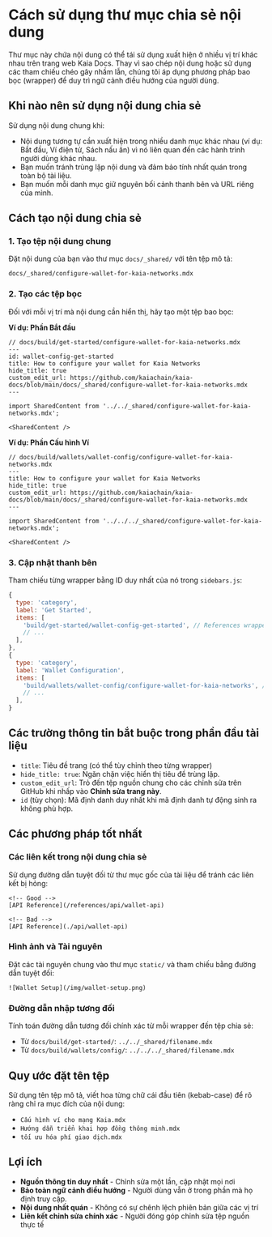# Cách sử dụng thư mục chia sẻ nội dung

Thư mục này chứa nội dung có thể tái sử dụng xuất hiện ở nhiều vị trí khác nhau trên trang web Kaia Docs. Thay vì sao chép nội dung hoặc sử dụng các tham chiếu chéo gây nhầm lẫn, chúng tôi áp dụng phương pháp bao bọc (wrapper) để duy trì ngữ cảnh điều hướng của người dùng.

## Khi nào nên sử dụng nội dung chia sẻ

Sử dụng nội dung chung khi:

- Nội dung tương tự cần xuất hiện trong nhiều danh mục khác nhau (ví dụ: Bắt đầu, Ví điện tử, Sách nấu ăn) vì nó liên quan đến các hành trình người dùng khác nhau.
- Bạn muốn tránh trùng lặp nội dung và đảm bảo tính nhất quán trong toàn bộ tài liệu.
- Bạn muốn mỗi danh mục giữ nguyên bối cảnh thanh bên và URL riêng của mình.

## Cách tạo nội dung chia sẻ

### 1. Tạo tệp nội dung chung

Đặt nội dung của bạn vào thư mục `docs/_shared/` với tên tệp mô tả:

```
docs/_shared/configure-wallet-for-kaia-networks.mdx
```

### 2. Tạo các tệp bọc

Đối với mỗi vị trí mà nội dung cần hiển thị, hãy tạo một tệp bao bọc:

**Ví dụ: Phần Bắt đầu**

```mdx
// docs/build/get-started/configure-wallet-for-kaia-networks.mdx
---
id: wallet-config-get-started
title: How to configure your wallet for Kaia Networks
hide_title: true
custom_edit_url: https://github.com/kaiachain/kaia-docs/blob/main/docs/_shared/configure-wallet-for-kaia-networks.mdx
---

import SharedContent from '../../_shared/configure-wallet-for-kaia-networks.mdx';

<SharedContent />
```

**Ví dụ: Phần Cấu hình Ví**

```mdx
// docs/build/wallets/wallet-config/configure-wallet-for-kaia-networks.mdx
---
title: How to configure your wallet for Kaia Networks
hide_title: true
custom_edit_url: https://github.com/kaiachain/kaia-docs/blob/main/docs/_shared/configure-wallet-for-kaia-networks.mdx
---

import SharedContent from '../../../_shared/configure-wallet-for-kaia-networks.mdx';

<SharedContent />
```

### 3. Cập nhật thanh bên

Tham chiếu từng wrapper bằng ID duy nhất của nó trong `sidebars.js`:

```javascript
{
  type: 'category',
  label: 'Get Started',
  items: [
    'build/get-started/wallet-config-get-started', // References wrapper #1
    // ...
  ],
},
{
  type: 'category', 
  label: 'Wallet Configuration',
  items: [
    'build/wallets/wallet-config/configure-wallet-for-kaia-networks', // References wrapper #2
    // ...
  ],
}
```

## Các trường thông tin bắt buộc trong phần đầu tài liệu

- `title`: Tiêu đề trang (có thể tùy chỉnh theo từng wrapper)
- `hide_title: true`: Ngăn chặn việc hiển thị tiêu đề trùng lặp.
- `custom_edit_url`: Trỏ đến tệp nguồn chung cho các chỉnh sửa trên GitHub khi nhấp vào **Chỉnh sửa trang này**.
- `id` (tùy chọn): Mã định danh duy nhất khi mã định danh tự động sinh ra không phù hợp.

## Các phương pháp tốt nhất

### Các liên kết trong nội dung chia sẻ

Sử dụng đường dẫn tuyệt đối từ thư mục gốc của tài liệu để tránh các liên kết bị hỏng:

```mdx
<!-- Good -->
[API Reference](/references/api/wallet-api)

<!-- Bad -->
[API Reference](./api/wallet-api)
```

### Hình ảnh và Tài nguyên

Đặt các tài nguyên chung vào thư mục `static/` và tham chiếu bằng đường dẫn tuyệt đối:

```mdx
![Wallet Setup](/img/wallet-setup.png)
```

### Đường dẫn nhập tương đối

Tính toán đường dẫn tương đối chính xác từ mỗi wrapper đến tệp chia sẻ:

- Từ `docs/build/get-started/`: `../../_shared/filename.mdx`
- Từ `docs/build/wallets/config/`: `../../../_shared/filename.mdx`

## Quy ước đặt tên tệp

Sử dụng tên tệp mô tả, viết hoa từng chữ cái đầu tiên (kebab-case) để rõ ràng chỉ ra mục đích của nội dung:

- `Cấu hình ví cho mạng Kaia.mdx`
- `Hướng dẫn triển khai hợp đồng thông minh.mdx`
- `tối ưu hóa phí giao dịch.mdx`

## Lợi ích

- **Nguồn thông tin duy nhất** - Chỉnh sửa một lần, cập nhật mọi nơi
- **Bảo toàn ngữ cảnh điều hướng** - Người dùng vẫn ở trong phần mà họ định truy cập.
- **Nội dung nhất quán** - Không có sự chênh lệch phiên bản giữa các vị trí
- **Liên kết chỉnh sửa chính xác** - Người đóng góp chỉnh sửa tệp nguồn thực tế